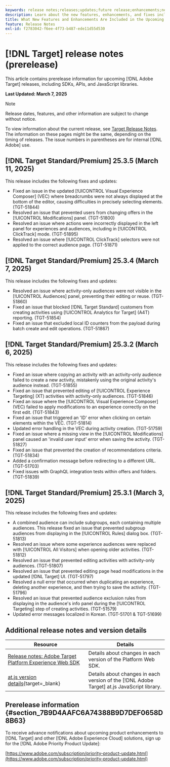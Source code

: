```yaml
---
keywords: release notes;releases;updates;future release;enhancements;new features;fixes;updates;prerelease;early access
description: Learn about the new features, enhancements, and fixes included in the upcoming release of [!DNL Adobe Target], including SDKs, APIs, and JavaScript libraries.
title: What New Features and Enhancements Are Included in the Upcoming [!DNL Target] Release?
feature: Release Notes
exl-id: f2783042-f6ee-4f73-b487-ede11d55d530
---
```

# [!DNL Target] release notes (prerelease)

This article contains prerelease information for upcoming [!DNL Adobe Target] releases, including SDKs, APIs, and JavaScript libraries.

**Last Updated: March 7, 2025**

>[!NOTE]
>
>Release dates, features, and other information are subject to change without notice.
>
>To view information about the current release, see [Target Release Notes](release-notes.md). The information on these pages might be the same, depending on the timing of releases. The issue numbers in parentheses are for internal [!DNL Adobe] use.

## [!DNL Target Standard/Premium] 25.3.5 (March 11, 2025)

This release includes the following fixes and updates:

* Fixed an issue in the updated [!UICONTROL Visual Experience Composer] (VEC) where breadcrumbs were not always displayed at the bottom of the editor, causing difficulties in precisely selecting elements. (TGT-51844)
* Resolved an issue that prevented users from changing offers in the [!UICONTROL Modifications] panel. (TGT-51800)
* Resolved an issue where actions were incorrectly displayed in the left panel for experiences and audiences, including in [!UICONTROL ClickTrack] mode. (TGT-51895)
* Resolved an issue where [!UICONTROL ClickTrack] selectors were not applied to the correct audience page. (TGT-51871)

## [!DNL Target Standard/Premium] 25.3.4 (March 7, 2025)

This release includes the following fixes and updates:

* Resolved an issue where activity-only audiences were not visible in the [!UICONTROL Audiences] panel, preventing their editing or reuse. (TGT-51860)
* Fixed an issue that blocked [!DNL Target Standard] customers from creating activities using [!UICONTROL Analytics for Target] (A4T) reporting. (TGT-51854)
* Fixed an issue that excluded local ID counters from the payload during batch create and edit operations. (TGT-51867)

## [!DNL Target Standard/Premium] 25.3.2 (March 6, 2025)

This release includes the following fixes and updates:

* Fixed an issue where copying an activity with an activity-only audience failed to create a new activity, mistakenly using the original activity's audience instead. (TGT-51855)
* Fixed an issue that prevented editing of [!UICONTROL Experience Targeting] (XT) activities with activity-only audiences. (TGT-51846)
* Fixed an issue where the [!UICONTROL Visual Experience Composer] (VEC) failed to apply modifications to an experience correctly on the first edit. (TGT-51843)
* Fixed an issue that triggered an 'ID' error when clicking on certain elements within the VEC. (TGT-51814)
* Updated error handling in the VEC during activity creation. (TGT-51759)
* Fixed an issue where a missing view in the [!UICONTROL Modifications] panel caused an 'invalid user input' error when saving the activity. (TGT-51827)
* Fixed an issue that prevented the creation of recommendations criteria. (TGT-51834)
* Added a confirmation message before redirecting to a different URL. (TGT-51703)
* Fixed issues with GraphQL integration tests within offers and folders. (TGT-51839)

## [!DNL Target Standard/Premium] 25.3.1 (March 3, 2025)

This release includes the following fixes and updates:

* A combined audience can include subgroups, each containing multiple audiences. This release fixed an issue that prevented subgroup audiences from displaying in the [!UICONTROL Rules] dialog box. (TGT-51813)
* Resolved an issue where some experience audiences were replaced with [!UICONTROL All Visitors] when opening older activities. (TGT-51812)
* Resolved an issue that prevented editing activities with activity-only audiences. (TGT-51807)
* Resolved an issue that prevented editing page head modifications in the updated [!DNL Target] UI. (TGT-51797)
* Resolved a null error that occurred when duplicating an experience, deleting another experience, and then trying to save the activity. (TGT-51796)
* Resolved an issue that prevented audience exclusion rules from displaying in the audience's info panel during the [!UICONTROL Targeting] step of creating activities. (TGT-51579)
* Updated error messages localized in Korean. (TGT-51701 & TGT-51699)

<!-- 
## [!DNL Target Standard/Premium] 24.10.2 (October 21, 2024)

This release contains the following fixes:

* Fixed an issue that prevented [!UICONTROL Recommendations] activities from loading in [!UICONTROL Compose] and [!UICONTROL Browse] modes. (TGT-50709)
* Fixed an issue with the new [[!DNL Google Chrome] [!UICONTROL Visual Editing Helper] extension](/help/main/c-experiences/c-visual-experience-composer/r-troubleshoot-composer/visual-editing-helper-extension.md) that caused a redirect from the [!UICONTROL Visual Experience Composer] (VEC) to the [!UICONTROL Activities Library] after clicking Cancel. Before this fix, customers needed to refresh the [!UICONTROL Activities Library] before being able to create new activities. (TGT-49980)-->

## Additional release notes and version details

|Resource|Details|
|--- |--- |
|[Release notes: Adobe Target Platform Experience Web SDK](https://experienceleague.adobe.com/docs/experience-platform/edge/release-notes.html?lang=en)|Details about changes in each version of the Platform Web SDK.|
|[at.js version details](https://experienceleague.adobe.com/docs/target-dev/developer/client-side/at-js-implementation/target-atjs-versions.html){target=_blank}|Details about changes in each version of the [!DNL Adobe Target] at.js JavaScript library.|

## Prerelease information {#section_7B9D4AAFC6A74388B9D7DEF0658D8B63} 

To receive advance notifications about upcoming product enhancements to [!DNL Target] and other [!DNL Adobe Experience Cloud] solutions, sign up for the [!DNL Adobe Priority Product Update]:

[https://www.adobe.com/subscription/priority-product-update.html](https://www.adobe.com/subscription/priority-product-update.html)
